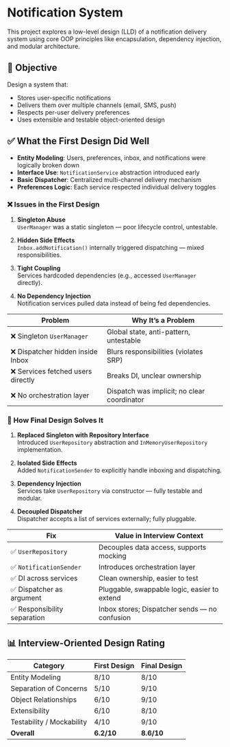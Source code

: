 # Notification System

This project explores a low-level design (LLD) of a notification delivery system using core OOP principles like encapsulation, dependency injection, and modular architecture.

## 🎯 Objective

Design a system that:
- Stores user-specific notifications
- Delivers them over multiple channels (email, SMS, push)
- Respects per-user delivery preferences
- Uses extensible and testable object-oriented design

## ✅ What the First Design Did Well

- **Entity Modeling**: Users, preferences, inbox, and notifications were logically broken down  
- **Interface Use**: `NotificationService` abstraction introduced early  
- **Basic Dispatcher**: Centralized multi-channel delivery mechanism  
- **Preferences Logic**: Each service respected individual delivery toggles

### ❌ Issues in the First Design

1. **Singleton Abuse**  
   `UserManager` was a static singleton — poor lifecycle control, untestable.

2. **Hidden Side Effects**  
   `Inbox.addNotification()` internally triggered dispatching — mixed responsibilities.

3. **Tight Coupling**  
   Services hardcoded dependencies (e.g., accessed `UserManager` directly).

4. **No Dependency Injection**  
   Notification services pulled data instead of being fed dependencies.

| Problem                            | Why It’s a Problem                         |
|------------------------------------|--------------------------------------------|
| ❌ Singleton `UserManager`         | Global state, anti-pattern, untestable     |
| ❌ Dispatcher hidden inside Inbox  | Blurs responsibilities (violates SRP)      |
| ❌ Services fetched users directly | Breaks DI, unclear ownership               |
| ❌ No orchestration layer          | Dispatch was implicit; no clear coordinator|

### 🔧 How Final Design Solves It

1. **Replaced Singleton with Repository Interface**  
   Introduced `UserRepository` abstraction and `InMemoryUserRepository` implementation.

2. **Isolated Side Effects**  
   Added `NotificationSender` to explicitly handle inboxing and dispatching.

3. **Dependency Injection**  
   Services take `UserRepository` via constructor — fully testable and modular.

4. **Decoupled Dispatcher**  
   Dispatcher accepts a list of services externally; fully pluggable.

| Fix                         | Value in Interview Context                    |
|-----------------------------|-----------------------------------------------|
| ✅ `UserRepository`         | Decouples data access, supports mocking       |
| ✅ `NotificationSender`     | Introduces orchestration layer                |
| ✅ DI across services       | Clean ownership, easier to test               |
| ✅ Dispatcher as argument   | Pluggable, swappable logic, easier to extend  |
| ✅ Responsibility separation| Inbox stores; Dispatcher sends — no confusion |

## 📊 Interview-Oriented Design Rating

| Category                  | First Design | Final Design |
|---------------------------|--------------|--------------|
| Entity Modeling           | 8/10         | 8/10         |
| Separation of Concerns    | 5/10         | 9/10         |
| Object Relationships      | 6/10         | 9/10         |
| Extensibility             | 6/10         | 8/10         |
| Testability / Mockability | 4/10         | 9/10         |
| **Overall**               | **6.2/10**   | **8.6/10**   |
